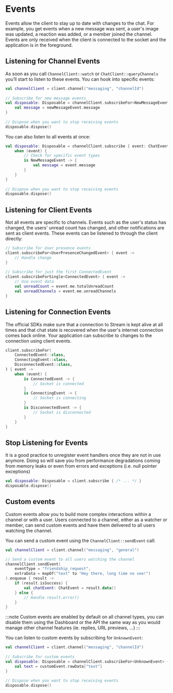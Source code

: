 # Events

Events allow the client to stay up to date with changes to the chat. For example, you get events when a new message was sent, a user's image was updated, a reaction was added, or a member joined the channel.
Events are only received when the client is connected to the socket and the application is in the foreground.

## Listening for Channel Events

As soon as you call `ChannelClient::watch` or `ChatClient::queryChannels` you’ll start to listen to these events. You can hook into specific events:

```kotlin
val channelClient = client.channel("messaging", "channelId") 
 
// Subscribe for new message events 
val disposable: Disposable = channelClient.subscribeFor<NewMessageEvent> { newMessageEvent -> 
    val message = newMessageEvent.message 
} 
 
// Dispose when you want to stop receiving events 
disposable.dispose()
```

You can also listen to all events at once:

```kotlin
val disposable: Disposable = channelClient.subscribe { event: ChatEvent -> 
    when (event) { 
        // Check for specific event types 
        is NewMessageEvent -> { 
            val message = event.message 
        } 
    } 
} 
 
// Dispose when you want to stop receiving events 
disposable.dispose()
```

## Listening for Client Events

Not all events are specific to channels. Events such as the user's status has changed, the users' unread count has changed, and other notifications are sent as client events. These events can be listened to through the client directly:

```kotlin
// Subscribe for User presence events 
client.subscribeFor<UserPresenceChangedEvent> { event -> 
    // Handle change 
} 
 
// Subscribe for just the first ConnectedEvent 
client.subscribeForSingle<ConnectedEvent> { event -> 
    // Use event data 
    val unreadCount = event.me.totalUnreadCount 
    val unreadChannels = event.me.unreadChannels 
}
```

## Listening for Connection Events

The official SDKs make sure that a connection to Stream is kept alive at all times and that chat state is recovered when the user's internet connection comes back online. Your application can subscribe to changes to the connection using client events.

```kotlin
client.subscribeFor( 
    ConnectedEvent::class, 
    ConnectingEvent::class, 
    DisconnectedEvent::class, 
) { event -> 
    when (event) { 
        is ConnectedEvent -> { 
            // Socket is connected 
        } 
        is ConnectingEvent -> { 
            // Socket is connecting 
        } 
        is DisconnectedEvent -> { 
            // Socket is disconnected 
        } 
    } 
}
```

## Stop Listening for Events

It is a good practice to unregister event handlers once they are not in use anymore. Doing so will save you from performance degradations coming from memory leaks or even from errors and exceptions (i.e. null pointer exceptions)

```kotlin
val disposable: Disposable = client.subscribe { /* ... */ } 
disposable.dispose()
```

## Custom events

Custom events allow you to build more complex interactions within a channel or with a user. Users connected to a channel, either as a watcher or member, can send custom events and have them delivered to all users watching the channel.

You can send a custom event using the `ChannelClient::sendEvent` call:

```kotlin
val channelClient = client.channel("messaging", "general")

// Send a custom event to all users watching the channel
channelClient.sendEvent(
    eventType = "friendship_request",
    extraData = mapOf("text" to "Hey there, long time no see!")
).enqueue { result ->
    if (result.isSuccess) {
        val chatEvent: ChatEvent = result.data()
    } else {
        // Handle result.error()
    }
}
```

:::note
Custom events are enabled by default on all channel types, you can disable them using the Dashboard or the API the same way as you would manage other channel features (ie. replies, URL previews, ...)
:::

You can listen to custom events by subscribing for `UnknownEvent`:

```kotlin
val channelClient = client.channel("messaging", "channelId") 
 
// Subscribe for custom events 
val disposable: Disposable = channelClient.subscribeFor<UnknownEvent> { customEvent ->
    val text = customEvent.rawData["text"]
} 
 
// Dispose when you want to stop receiving events 
disposable.dispose()
```
